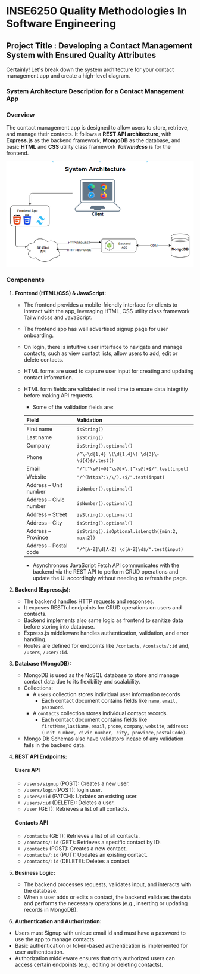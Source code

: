 # INSE6250 Quality Methodologies In Software Engineering

## Project Title : Developing a Contact Management System with Ensured Quality Attributes

Certainly! Let's break down the system architecture for your contact management app and create a high-level diagram.

### System Architecture Description for a Contact Management App

### Overview

The contact management app is designed to allow users to store, retrieve, and manage their contacts. It follows a **REST API architecture**, with **Express.js** as the backend framework, **MongoDB** as the database, and basic **HTML** and **CSS** utility class framework **_Tailwindcss_** is for the frontend.

![alt text](image.png)

### Components

1.  **Frontend (HTML/CSS) & JavaScript:**

    -   The frontend provides a mobile-friendly interface for clients to interact with the app, leveraging HTML, CSS utility class framework Tailwindcss and JavaScript.
    -   The frontend app has well advertised signup page for user onboarding.
    -   On login, there is intuitive user interface to navigate and manage contacts, such as view contact lists, allow users to add, edit or delete contacts.
    -   HTML forms are used to capture user input for creating and updating contact information.
    -   HTML form fields are validated in real time to ensure data integritiy before making API requests.

        -   Some of the validation fields are:

        | Field                  | Validation                                       |
        | ---------------------- | ------------------------------------------------ |
        | First name             | `isString()`                                     |
        | Last name              | `isString()`                                     |
        | Company                | `isString().optional()`                          |
        | Phone                  | `/^\+\d{1,4} \(\d{1,4}\) \d{3}\-\d{4}$/.test()`  |
        | Email                  | `"/^[^\s@]+@[^\s@]+\.[^\s@]+$/".test(input)`     |
        | Website                | `"/^(https?:\/\/).+$/".test(input)`              |
        | Address – Unit number  | `isNumber().optional()`                          |
        | Address – Civic number | `isNumber().optional()`                          |
        | Address – Street       | `isString().optional()`                          |
        | Address – City         | `isString().optional()`                          |
        | Address – Province     | `isString().isOptional.isLength({min:2, max:2})` |
        | Address – Postal code  | `"/^[A-Z]\d[A-Z] \d[A-Z]\d$/".test(input)`       |

        -   Asynchronous JavaScript Fetch API communicates with the backend via the REST API to perform CRUD operations and update the UI accordingly without needing to refresh the page.

2.  **Backend (Express.js):**

    -   The backend handles HTTP requests and responses.
    -   It exposes RESTful endpoints for CRUD operations on users and contacts.
    -   Backend implements also same logic as frontend to sanitize data before storing into database.
    -   Express.js middleware handles authentication, validation, and error handling.
    -   Routes are defined for endpoints like `/contacts`, `/contacts/:id` and, `/users`, `/user/:id`.

3.  **Database (MongoDB):**

    -   MongoDB is used as the NoSQL database to store and manage contact data due to its flexibility and scalability.
    -   Collections:
        -   A `users` collection stores individual user information records
            -   Each contact document contains fields like `name`, `email`, `password`.
        -   A `contacts` collection stores individual contact records.
            -   Each contact document contains fields like `firstName`,`lastName`, `email`, `phone`, `company`, `website`, `address: (unit number, civic number, city, province,postalCode)`.
    -   Mongo Db Schemas also have validators incase of any validation fails in the backend data.

4.  **REST API Endpoints:**

    #### Users API

    -   `/users/signup` (POST): Creates a new user.
    -   `/users/login`(POST): login user.
    -   `/users/:id` (PATCH): Updates an existing user.
    -   `/users/:id` (DELETE): Deletes a user.
    -   `/user` (GET): Retrieves a list of all contacts.

    #### Contacts API

    -   `/contacts` (GET): Retrieves a list of all contacts.
    -   `/contacts/:id` (GET): Retrieves a specific contact by ID.
    -   `/contacts` (POST): Creates a new contact.
    -   `/contacts/:id` (PUT): Updates an existing contact.
    -   `/contacts/:id` (DELETE): Deletes a contact.

5.  **Business Logic:**

    -   The backend processes requests, validates input, and interacts with the database.
    -   When a user adds or edits a contact, the backend validates the data and performs the necessary operations (e.g., inserting or updating records in MongoDB).

6.  **Authentication and Authorization:**

-   Users must Signup with unique email id and must have a password to use the app to manage contacts.
-   Basic authentication or token-based authentication is implemented for user authentication.
-   Authorization middleware ensures that only authorized users can access certain endpoints (e.g., editing or deleting contacts).
